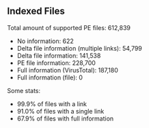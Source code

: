 ## Indexed Files

<!--FileStats-->
Total amount of supported PE files: 612,839

* No information: 622
* Delta file information (multiple links): 54,799
* Delta file information: 141,538
* PE file information: 228,700
* Full information (VirusTotal): 187,180
* Full information (file): 0

Some stats:

* 99.9% of files with a link
* 91.0% of files with a single link
* 67.9% of files with full information
<!--/FileStats-->
